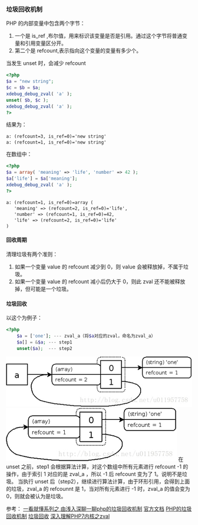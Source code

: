 ### 垃圾回收机制
PHP 的内部变量中包含两个字节：
1. 一个是 is_ref ,布尔值，用来标识该变量是否是引用。通过这个字节将普通变量和引用变量区分开。
2. 第二个是 refcount,表示指向这个变量的变量有多少个。

当发生 unset 时，会减少 refcount
```php
<?php
$a = "new string";
$c = $b = $a;
xdebug_debug_zval( 'a' );
unset( $b, $c );
xdebug_debug_zval( 'a' );
?>
```
结果为：
```shell
a: (refcount=3, is_ref=0)='new string'
a: (refcount=1, is_ref=0)='new string'
```

在数组中：
```php
<?php
$a = array( 'meaning' => 'life', 'number' => 42 );
$a['life'] = $a['meaning'];
xdebug_debug_zval( 'a' );
?>
```

```shell
a: (refcount=1, is_ref=0)=array (
   'meaning' => (refcount=2, is_ref=0)='life',
   'number' => (refcount=1, is_ref=0)=42,
   'life' => (refcount=2, is_ref=0)='life'
)
```

#### 回收周期
清理垃圾有两个准则：
1. 如果一个变量 value 的 refcount 减少到 0，则 value 会被释放掉，不属于垃圾。
2. 如果一个变量 value 的 refcount 减小后仍大于 0，则此 zval 还不能被释放掉，但可能是一个垃圾。

#### 垃圾回收
以这个为例子：
```php
<?php
    $a = ['one']; --- zval_a（将$a对应的zval，命名为zval_a）
    $a[] = &$a; --- step1
    unset($a);  --- step2
```
![](media/15717341948087.jpg)
![](media/15717341991551.jpg)
在 unset 之前，step1 会根据算法计算，对这个数组中所有元素进行 refcount -1 的操作，由于索引 1 对应的是 zval_a ，所以 -1 后 refcount 变为了 1。说明不是垃圾。
当执行 unset 后（step2），继续进行算法计算，由于环形引用，会得到上面的垃圾，zval_a 的 refcounnt 是 1，当对所有元素进行 -1 时，zval_a 的值会变为 0，则就会被认为是垃圾。

参考：
[一看就懂系列之 由浅入深聊一聊php的垃圾回收机制](https://blog.csdn.net/u011957758/article/details/76864400)
[官方文档](https://www.php.net/manual/zh/features.gc.refcounting-basics.php)
[PHP的垃圾回收机制](https://www.cnblogs.com/xuxubaobao/p/10840176.html)
[垃圾回收](https://github.com/pangudashu/php7-internal/blob/master/5/gc.md)
[深入理解PHP7内核之zval](http://www.laruence.com/2018/04/08/3170.html)